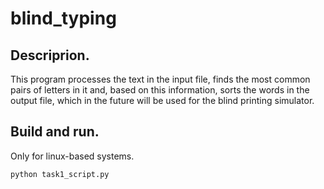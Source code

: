 # blind_typing

## Descriprion.

This program processes the text in the input file, finds the most common pairs of letters in it and, 
based on this information, sorts the words in the output file, which in the future will be used for the blind printing simulator.

## Build and run.

Only for linux-based systems.

```
python task1_script.py
```
